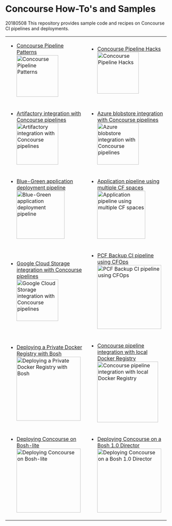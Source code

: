 # Concourse How-To's and Samples
20180508
This repository provides sample code and recipes on Concourse CI pipelines and deployments.

<table border=0>
<tr sytle="background-color:#ffffff !important;">
<td>
<ul><li><a href="https://github.com/pivotalservices/concourse-pipeline-samples/tree/master/concourse-pipeline-patterns">Concourse Pipeline Patterns<br>
<img src="https://raw.githubusercontent.com/lsilvapvt/misc-support-files/master/docs/images/pipeline-patterns-02.png" alt="Concourse Pipeline Patterns" width="130"/></a></li></ul>
</td>
<td>
<ul><li><a href="https://github.com/pivotalservices/concourse-pipeline-samples/tree/master/concourse-pipeline-hacks">Concourse Pipeline Hacks<br>
<img src="https://raw.githubusercontent.com/lsilvapvt/misc-support-files/master/docs/icons/pipeline-hacks.png" alt="Concourse Pipeline Hacks" width="130"/></a></li></ul>
</td>
</tr>

<tr sytle="background-color:#ffffff !important;">
<td>
<ul><li><a href="https://github.com/pivotalservices/concourse-pipeline-samples/tree/master/artifactory-integration">Artifactory integration with Concourse pipelines<br>
<img src="https://raw.githubusercontent.com/pivotalservices/concourse-pipeline-samples/master/common/images/concourse-and-artifactory.png" alt="Artifactory integration with Concourse pipelines" width="130"/></a></li></ul>
</td>
<td>
<ul><li><a href="https://github.com/pivotalservices/concourse-pipeline-samples/tree/master/azure-blobstore-integration">Azure blobstore integration with Concourse pipelines<br>
<img src="https://raw.githubusercontent.com/pivotalservices/concourse-pipeline-samples/master/common/images/concourse-and-azureblob.png" alt="Azure blobstore integration with Concourse pipelines" width="130"/></a></li></ul>
</td>
</tr>

<tr sytle="background-color:#ffffff !important;">
<td>
<ul><li><a href="https://github.com/pivotalservices/concourse-pipeline-samples/tree/master/blue-green-app-deployment">Blue-Green application deployment pipeline<br>
<img src="https://raw.githubusercontent.com/pivotalservices/concourse-pipeline-samples/master/common/images/bg-pipeline-icon.jpg" alt="Blue-Green application deployment pipeline" width="150"/></a></li></ul>
</td>
<td>
<ul><li><a href="https://github.com/lsilvapvt/sample-app-pipeline">Application pipeline using multiple CF spaces<br>
<img src="https://raw.githubusercontent.com/pivotalservices/concourse-pipeline-samples/master/common/images/multi-spaces-pipeline.jpg" alt="Application pipeline using multiple CF spaces" width="150"/></a></li></ul>
</td>
</tr>

<tr sytle="background-color:#ffffff !important;">
<td>
<ul><li><a href="https://github.com/pivotalservices/concourse-pipeline-samples/tree/master/google-cloud-storage-integration">Google Cloud Storage integration with Concourse pipelines<br>
<img src="https://raw.githubusercontent.com/pivotalservices/concourse-pipeline-samples/master/common/images/concourse-and-gcs.png" alt="Google Cloud Storage integration with Concourse pipelines" width="130"/></a></li></ul>
</td>
<td>
<ul><li><a href="https://github.com/pivotalservices/concourse-pipeline-samples/tree/master/pcf-cfops-backup">PCF Backup CI pipeline using CFOps<br>
<img src="https://raw.githubusercontent.com/pivotalservices/concourse-pipeline-samples/master/common/images/cfops-pipeline.jpg" alt="PCF Backup CI pipeline using CFOps" width="200"/></a></li></ul>
</td>
</tr>

<tr sytle="background-color:#ffffff !important;">
<td>
<ul><li><a href="https://github.com/pivotalservices/concourse-pipeline-samples/tree/master/private-docker-registry/docker-registry-release">Deploying a Private Docker Registry with Bosh<br>
<img src="https://raw.githubusercontent.com/pivotalservices/concourse-pipeline-samples/master/common/images/docker-and-bosh.jpg" alt="Deploying a Private Docker Registry with Bosh" width="200"/></a></li></ul>
</td>
<td>
<ul><li><a href="https://github.com/pivotalservices/concourse-pipeline-samples/tree/master/private-docker-registry">Concourse pipeline integration with local Docker Registry<br>
<img src="https://raw.githubusercontent.com/pivotalservices/concourse-pipeline-samples/master/common/images/concourse-and-private-registry.jpg" alt="Concourse pipeline integration with local Docker Registry" width="190"/></a></li></ul>
</td>
</tr>

<tr sytle="background-color:#ffffff !important;">
<td>
<ul><li><a href="https://github.com/pivotalservices/concourse-pipeline-samples/tree/master/concourse-on-bosh-lite">Deploying Concourse on Bosh-lite<br>
<img src="https://raw.githubusercontent.com/pivotalservices/concourse-pipeline-samples/master/common/images/concourse-and-bosh-lite.jpg" alt="Deploying Concourse on Bosh-lite" width="200"/></a></li></ul>
</td>
<td>
<ul><li><a href="https://github.com/pivotalservices/concourse-pipeline-samples/tree/master/concourse-on-bosh-1.0">Deploying Concourse on a Bosh 1.0 Director<br>
<img src="https://raw.githubusercontent.com/pivotalservices/concourse-pipeline-samples/master/common/images/concourse-and-bosh-1.0.jpg" alt="Deploying Concourse on a Bosh 1.0 Director" width="200"/></a></li></ul>
</td>
</tr>

</table>
